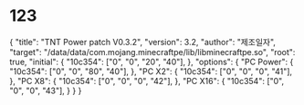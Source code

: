 123
===

{ "title": "TNT Power patch V0.3.2", "version": 3.2, "author": "제조일자", "target": "/data/data/com.mojang.minecraftpe/lib/libminecraftpe.so", "root": true, "initial": { "10c354": ["0", "0", "20", "40"], }, "options": { "PC Power": { "10c354": ["0", "0", "80", "40"], }, "PC X2": { "10c354": ["0", "0", "0", "41"], }, "PC X8": { "10c354": ["0", "0", "0", "42"], }, "PC X16": { "10c354": ["0", "0", "0", "43"], } } }
